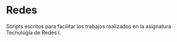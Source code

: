 # Redes

Scripts escritos para facilitar los trabajos realizados en la asignatura Tecnología de Redes I.
